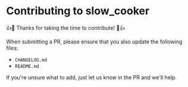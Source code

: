 # Contributing to slow_cooker

:+1::tada: Thanks for taking the time to contribute! :tada::+1:

When submitting a PR, please ensure that you also update the following files:

- `CHANGELOG.md`
- `README.md`

If you're unsure what to add, just let us know in the PR and we'll help.
